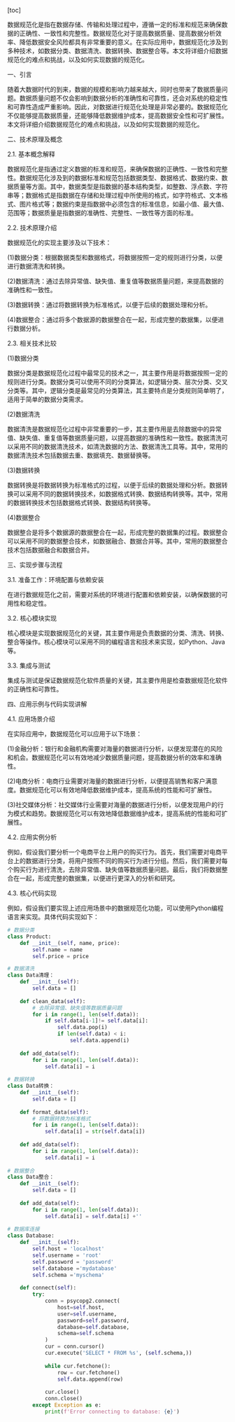 
[toc]                    
                
                
数据规范化是指在数据存储、传输和处理过程中，遵循一定的标准和规范来确保数据的正确性、一致性和完整性。数据规范化对于提高数据质量、提高数据分析效率、降低数据安全风险都具有非常重要的意义。在实际应用中，数据规范化涉及到多种技术，如数据分类、数据清洗、数据转换、数据整合等。本文将详细介绍数据规范化的难点和挑战，以及如何实现数据的规范化。

一、引言

随着大数据时代的到来，数据的规模和影响力越来越大，同时也带来了数据质量问题。数据质量问题不仅会影响到数据分析的准确性和可靠性，还会对系统的稳定性和可靠性造成严重影响。因此，对数据进行规范化处理是非常必要的。数据规范化不仅能够提高数据质量，还能够降低数据维护成本，提高数据安全性和可扩展性。本文将详细介绍数据规范化的难点和挑战，以及如何实现数据的规范化。

二、技术原理及概念

2.1. 基本概念解释

数据规范化是指通过定义数据的标准和规范，来确保数据的正确性、一致性和完整性。数据规范化涉及到的数据标准和规范包括数据类型、数据格式、数据约束、数据质量等方面。其中，数据类型是指数据的基本结构类型，如整数、浮点数、字符串等；数据格式是指数据在存储和处理过程中所使用的格式，如字符格式、文本格式、图片格式等；数据约束是指数据中必须包含的标准信息，如最小值、最大值、范围等；数据质量是指数据的准确性、完整性、一致性等方面的标准。

2.2. 技术原理介绍

数据规范化的实现主要涉及以下技术：

(1)数据分类：根据数据类型和数据格式，将数据按照一定的规则进行分类，以便进行数据清洗和转换。

(2)数据清洗：通过去除异常值、缺失值、重复值等数据质量问题，来提高数据的准确性和一致性。

(3)数据转换：通过将数据转换为标准格式，以便于后续的数据处理和分析。

(4)数据整合：通过将多个数据源的数据整合在一起，形成完整的数据集，以便进行数据分析。

2.3. 相关技术比较

(1)数据分类

数据分类是数据规范化过程中最常见的技术之一，其主要作用是将数据按照一定的规则进行分类。数据分类可以使用不同的分类算法，如逻辑分类、层次分类、交叉分类等。其中，逻辑分类是最常见的分类算法，其主要特点是分类规则简单明了，适用于简单的数据分类需求。

(2)数据清洗

数据清洗是数据规范化过程中非常重要的一步，其主要作用是去除数据中的异常值、缺失值、重复值等数据质量问题，以提高数据的准确性和一致性。数据清洗可以采用不同的数据清洗技术，如清洗数据的方法、数据清洗工具等。其中，常用的数据清洗技术包括数据去重、数据填充、数据替换等。

(3)数据转换

数据转换是将数据转换为标准格式的过程，以便于后续的数据处理和分析。数据转换可以采用不同的数据转换技术，如数据格式转换、数据结构转换等。其中，常用的数据转换技术包括数据格式转换、数据结构转换等。

(4)数据整合

数据整合是将多个数据源的数据整合在一起，形成完整的数据集的过程。数据整合可以采用不同的数据整合技术，如数据融合、数据合并等。其中，常用的数据整合技术包括数据融合和数据合并。

三、实现步骤与流程

3.1. 准备工作：环境配置与依赖安装

在进行数据规范化之前，需要对系统的环境进行配置和依赖安装，以确保数据的可用性和稳定性。

3.2. 核心模块实现

核心模块是实现数据规范化的关键，其主要作用是负责数据的分类、清洗、转换、整合等操作。核心模块可以采用不同的编程语言和技术来实现，如Python、Java等。

3.3. 集成与测试

集成与测试是保证数据规范化软件质量的关键，其主要作用是检查数据规范化软件的正确性和可靠性。

四、应用示例与代码实现讲解

4.1. 应用场景介绍

在实际应用中，数据规范化可以应用于以下场景：

(1)金融分析：银行和金融机构需要对海量的数据进行分析，以便发现潜在的风险和机会。数据规范化可以有效地减少数据质量问题，提高数据分析的效率和准确性。

(2)电商分析：电商行业需要对海量的数据进行分析，以便提高销售和客户满意度。数据规范化可以有效地降低数据维护成本，提高系统的性能和可扩展性。

(3)社交媒体分析：社交媒体行业需要对海量的数据进行分析，以便发现用户的行为模式和趋势。数据规范化可以有效地降低数据维护成本，提高系统的性能和可扩展性。

4.2. 应用实例分析

例如，假设我们要分析一个电商平台上用户的购买行为。首先，我们需要对电商平台上的数据进行分类，将用户按照不同的购买行为进行分组。然后，我们需要对每个购买行为进行清洗，去除异常值、缺失值等数据质量问题。最后，我们将数据整合在一起，形成完整的数据集，以便进行更深入的分析和研究。

4.3. 核心代码实现

例如，假设我们要实现上述应用场景中的数据规范化功能，可以使用Python编程语言来实现。具体代码实现如下：
```python
# 数据分类
class Product:
    def __init__(self, name, price):
        self.name = name
        self.price = price

# 数据清洗
class Data清理：
    def __init__(self):
        self.data = []
        
    def clean_data(self):
        # 去除异常值、缺失值等数据质量问题
        for i in range(1, len(self.data)):
            if self.data[i-1]!= self.data[i]:
                self.data.pop(i)
                if len(self.data) < i:
                    self.data.append(i)
        
    def add_data(self):
        for i in range(1, len(self.data)):
            self.data[i] = i
        
# 数据转换
class Data转换：
    def __init__(self):
        self.data = []
        
    def format_data(self):
        # 将数据转换为标准格式
        for i in range(1, len(self.data)):
            self.data[i] = str(self.data[i])
            
    def add_data(self):
        for i in range(1, len(self.data)):
            self.data[i] = i
        
# 数据整合
class Data整合：
    def __init__(self):
        self.data = []
        
    def add_data(self):
        for i in range(1, len(self.data)):
            self.data[i] = self.data[i] +''
        
# 数据库连接
class Database:
    def __init__(self):
        self.host = 'localhost'
        self.username = 'root'
        self.password = 'password'
        self.database ='mydatabase'
        self.schema ='myschema'
        
    def connect(self):
        try:
            conn = psycopg2.connect(
                host=self.host,
                user=self.username,
                password=self.password,
                database=self.database,
                schema=self.schema
            )
            cur = conn.cursor()
            cur.execute('SELECT * FROM %s', (self.schema,))
            
            while cur.fetchone():
                row = cur.fetchone()
                self.data.append(row)
                
            cur.close()
            conn.close()
        except Exception as e:
            print(f'Error connecting to database: {e}')

